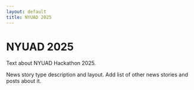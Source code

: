 ```yaml
---
layout: default
title: NYUAD 2025
---
```


<main>
  <h1>NYUAD 2025</h1>
</main>

<section>
  <p>
    Text about NYUAD Hackathon 2025.
  </p>
  <p>
    News story type description and layout. Add list of other news stories and posts about it.
  </p>
</section>
